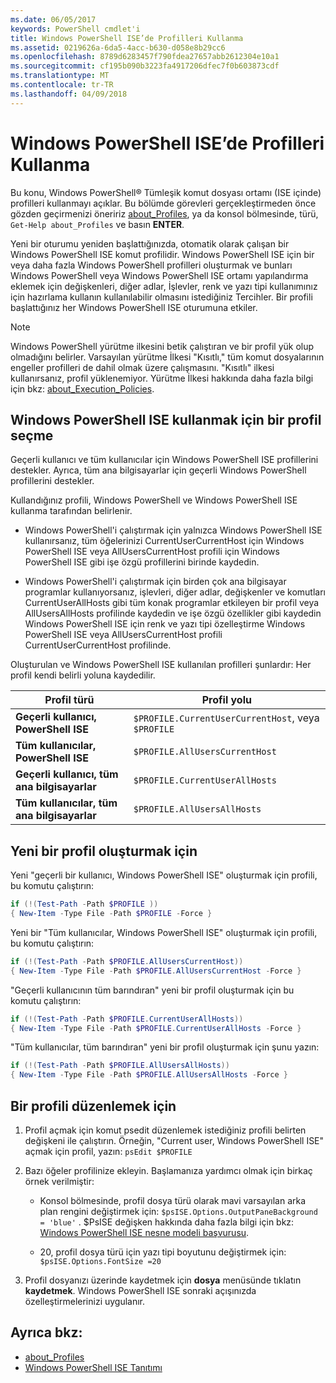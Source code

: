 ```yaml
---
ms.date: 06/05/2017
keywords: PowerShell cmdlet'i
title: Windows PowerShell ISE’de Profilleri Kullanma
ms.assetid: 0219626a-6da5-4acc-b630-d058e8b29cc6
ms.openlocfilehash: 8789d6283457f790fdea27657abb2612304e10a1
ms.sourcegitcommit: cf195b090b3223fa4917206dfec7f0b603873cdf
ms.translationtype: MT
ms.contentlocale: tr-TR
ms.lasthandoff: 04/09/2018
---
```

# <a name="how-to-use-profiles-in-windows-powershell-ise"></a>Windows PowerShell ISE’de Profilleri Kullanma

Bu konu, Windows PowerShell® Tümleşik komut dosyası ortamı (ISE içinde) profilleri kullanmayı açıklar. Bu bölümde görevleri gerçekleştirmeden önce gözden geçirmenizi öneririz [about_Profiles](/powershell/module/microsoft.powershell.core/about/about_profiles), ya da konsol bölmesinde, türü, `Get-Help about_Profiles` ve basın **ENTER**.

Yeni bir oturumu yeniden başlattığınızda, otomatik olarak çalışan bir Windows PowerShell ISE komut profilidir.  Windows PowerShell ISE için bir veya daha fazla Windows PowerShell profilleri oluşturmak ve bunları Windows PowerShell veya Windows PowerShell ISE ortamı yapılandırma eklemek için değişkenleri, diğer adlar, İşlevler, renk ve yazı tipi kullanımınız için hazırlama kullanın kullanılabilir olmasını istediğiniz Tercihler. Bir profili başlattığınız her Windows PowerShell ISE oturumuna etkiler.

> [!NOTE]
> Windows PowerShell yürütme ilkesini betik çalıştıran ve bir profil yük olup olmadığını belirler. Varsayılan yürütme İlkesi "Kısıtlı," tüm komut dosyalarının engeller profilleri de dahil olmak üzere çalışmasını. "Kısıtlı" ilkesi kullanırsanız, profil yüklenemiyor. Yürütme İlkesi hakkında daha fazla bilgi için bkz: [about_Execution_Policies](/powershell/module/microsoft.powershell.core/about/about_execution_policies).

## <a name="selecting-a-profile-to-use-in-the-windows-powershell-ise"></a>Windows PowerShell ISE kullanmak için bir profil seçme

Geçerli kullanıcı ve tüm kullanıcılar için Windows PowerShell ISE profillerini destekler. Ayrıca, tüm ana bilgisayarlar için geçerli Windows PowerShell profillerini destekler.

Kullandığınız profili, Windows PowerShell ve Windows PowerShell ISE kullanma tarafından belirlenir.

- Windows PowerShell'i çalıştırmak için yalnızca Windows PowerShell ISE kullanırsanız, tüm öğelerinizi CurrentUserCurrentHost için Windows PowerShell ISE veya AllUsersCurrentHost profili için Windows PowerShell ISE gibi işe özgü profillerini birinde kaydedin.

- Windows PowerShell'i çalıştırmak için birden çok ana bilgisayar programlar kullanıyorsanız, işlevleri, diğer adlar, değişkenler ve komutları CurrentUserAllHosts gibi tüm konak programlar etkileyen bir profil veya AllUsersAllHosts profilinde kaydedin ve işe özgü özellikler gibi kaydedin Windows PowerShell ISE için renk ve yazı tipi özelleştirme Windows PowerShell ISE veya AllUsersCurrentHost profili CurrentUserCurrentHost profilinde.

Oluşturulan ve Windows PowerShell ISE kullanılan profilleri şunlardır: Her profil kendi belirli yoluna kaydedilir.

| Profil türü | Profil yolu |
| --- | --- |
| **Geçerli kullanıcı, PowerShell ISE**| `$PROFILE.CurrentUserCurrentHost`, veya `$PROFILE` |
| **Tüm kullanıcılar, PowerShell ISE**| `$PROFILE.AllUsersCurrentHost` |
| **Geçerli kullanıcı, tüm ana bilgisayarlar**| `$PROFILE.CurrentUserAllHosts` |
| **Tüm kullanıcılar, tüm ana bilgisayarlar** | `$PROFILE.AllUsersAllHosts` |

## <a name="to-create-a-new-profile"></a>Yeni bir profil oluşturmak için

Yeni "geçerli bir kullanıcı, Windows PowerShell ISE" oluşturmak için profili, bu komutu çalıştırın:

```powershell
if (!(Test-Path -Path $PROFILE ))
{ New-Item -Type File -Path $PROFILE -Force }
```

Yeni bir "Tüm kullanıcılar, Windows PowerShell ISE" oluşturmak için profili, bu komutu çalıştırın:

```powershell
if (!(Test-Path -Path $PROFILE.AllUsersCurrentHost))
{ New-Item -Type File -Path $PROFILE.AllUsersCurrentHost -Force }
```

"Geçerli kullanıcının tüm barındıran" yeni bir profil oluşturmak için bu komutu çalıştırın:

```powershell
if (!(Test-Path -Path $PROFILE.CurrentUserAllHosts))
{ New-Item -Type File -Path $PROFILE.CurrentUserAllHosts -Force }
```

"Tüm kullanıcılar, tüm barındıran" yeni bir profil oluşturmak için şunu yazın:

```powershell
if (!(Test-Path -Path $PROFILE.AllUsersAllHosts))
{ New-Item -Type File -Path $PROFILE.AllUsersAllHosts -Force }
```

## <a name="to-edit-a-profile"></a>Bir profili düzenlemek için

1. Profil açmak için komut psedit düzenlemek istediğiniz profili belirten değişkeni ile çalıştırın. Örneğin, "Current user, Windows PowerShell ISE" açmak için profil, yazın: `psEdit $PROFILE`

2. Bazı öğeler profilinize ekleyin. Başlamanıza yardımcı olmak için birkaç örnek verilmiştir:

   - Konsol bölmesinde, profil dosya türü olarak mavi varsayılan arka plan rengini değiştirmek için: `$psISE.Options.OutputPaneBackground = 'blue'` . $PsISE değişken hakkında daha fazla bilgi için bkz: [Windows PowerShell ISE nesne modeli başvurusu](The-ISE-Object-Model-Hierarchy.md).

   - 20, profil dosya türü için yazı tipi boyutunu değiştirmek için: `$psISE.Options.FontSize =20`

3. Profil dosyanızı üzerinde kaydetmek için **dosya** menüsünde tıklatın **kaydetmek**. Windows PowerShell ISE sonraki açışınızda özelleştirmelerinizi uygulanır.

## <a name="see-also"></a>Ayrıca bkz:

- [about_Profiles](/powershell/module/microsoft.powershell.core/about/about_profiles)
- [Windows PowerShell ISE Tanıtımı](Introducing-the-Windows-PowerShell-ISE.md)